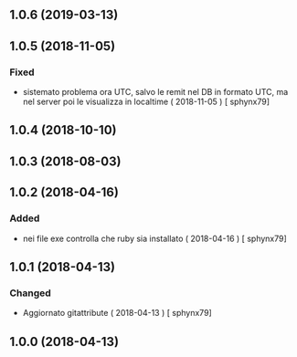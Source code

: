 ## 1.0.6 (2019-03-13)


## 1.0.5 (2018-11-05)
### Fixed
-  sistemato problema ora UTC, salvo le remit nel DB in formato UTC, ma nel server poi le visualizza in localtime  ( 2018-11-05 ) [ sphynx79]



## 1.0.4 (2018-10-10)


## 1.0.3 (2018-08-03)


## 1.0.2 (2018-04-16)
### Added
-  nei file exe controlla che ruby sia installato  ( 2018-04-16 ) [ sphynx79]



## 1.0.1 (2018-04-13)
### Changed
-  Aggiornato gitattribute  ( 2018-04-13 ) [ sphynx79]



## 1.0.0 (2018-04-13)







